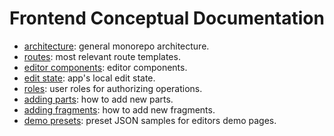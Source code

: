# Frontend Conceptual Documentation

- [architecture](architecture.md): general monorepo architecture.
- [routes](routes.md): most relevant route templates.
- [editor components](editor-components.md): editor components.
- [edit state](edit-state.md): app's local edit state.
- [roles](roles.md): user roles for authorizing operations.
- [adding parts](adding-parts.md): how to add new parts.
- [adding fragments](adding-fragments.md): how to add new fragments.
- [demo presets](demo-presets.md): preset JSON samples for editors demo pages.
